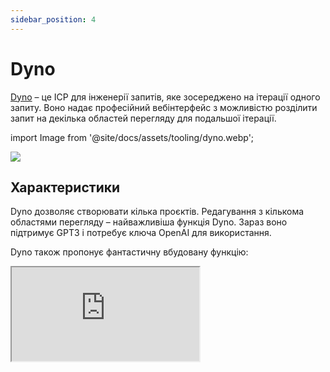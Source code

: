 ```yaml
---
sidebar_position: 4
---
```


# Dyno

[Dyno](https://trydyno.com/login) – це ІСР для інженерії запитів, яке зосереджено на ітерації одного запиту. Воно надає професійний вебінтерфейс з можливістю розділити запит на декілька областей перегляду для подальшої ітерації.

import Image from '@site/docs/assets/tooling/dyno.webp';

<div style={{textAlign: 'center'}}>
  <img src={Image} style={{width: "750px"}}/>
</div>

## Характеристики

Dyno дозволяє створювати кілька проєктів. Редагування з кількома областями перегляду – найважливіша функція Dyno. Зараз воно підтримує GPT3 і потребує ключа OpenAI для використання.

Dyno також пропонує фантастичну вбудовану функцію:

<iframe
    src="https://embed.learnprompting.org/embed?config=eyJib3hSb3dzIjoyNSwidG9wUCI6MSwidGVtcGVyYXR1cmUiOjAuNywibWF4VG9rZW5zIjoyNTYsIm91dHB1dCI6IiIsInByb21wdCI6IiIsIm1vZGVsIjoiZ3B0LTQiLCJ1bmRlZmluZWQiOiIxIn0%3D"
    style={{width:"100%", height:"1250px", border:"0", borderRadius:"4px", overflow:"hidden"}}
    sandbox="allow-forms allow-modals allow-popups allow-presentation allow-same-origin allow-scripts"
></iframe>
